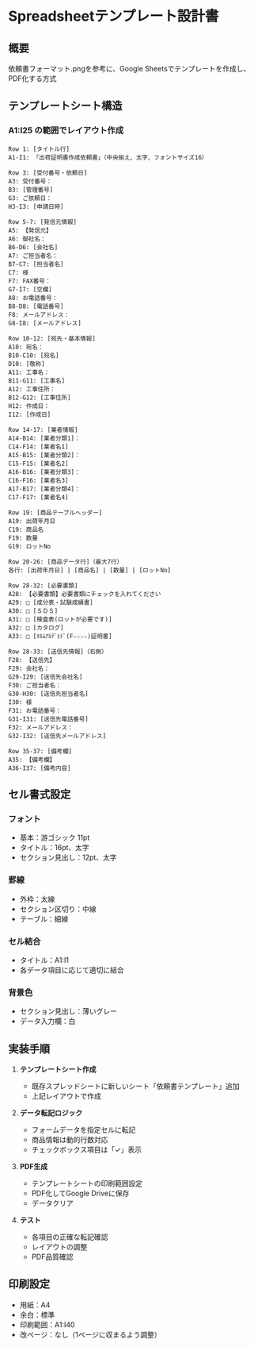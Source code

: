 # Spreadsheetテンプレート設計書

## 概要
依頼書フォーマット.pngを参考に、Google Sheetsでテンプレートを作成し、PDF化する方式

## テンプレートシート構造

### A1:I25 の範囲でレイアウト作成

```
Row 1: [タイトル行]
A1-I1: 「出荷証明書作成依頼書」（中央揃え、太字、フォントサイズ16）

Row 3: [受付番号・依頼日]  
A3: 受付番号：
B3: [管理番号] 
G3: ご依頼日：
H3-I3: [申請日時]

Row 5-7: [発信元情報]
A5: 【発信元】
A6: 御社名：
B6-D6: [会社名]
A7: ご担当者名：
B7-C7: [担当者名]
C7: 様
F7: FAX番号：
G7-I7: [空欄]
A8: お電話番号：
B8-D8: [電話番号]
F8: メールアドレス：
G8-I8: [メールアドレス]

Row 10-12: [宛先・基本情報]
A10: 宛名：
B10-C10: [宛名]
D10: [敬称]
A11: 工事名：
B11-G11: [工事名]
A12: 工事住所：
B12-G12: [工事住所]
H12: 作成日：
I12: [作成日]

Row 14-17: [業者情報]
A14-B14: [業者分類1]：
C14-F14: [業者名1]
A15-B15: [業者分類2]：
C15-F15: [業者名2]
A16-B16: [業者分類3]：
C16-F16: [業者名3]
A17-B17: [業者分類4]：
C17-F17: [業者名4]

Row 19: [商品テーブルヘッダー]
A19: 出荷年月日
C19: 商品名
F19: 数量
G19: ロットNo

Row 20-26: [商品データ行]（最大7行）
各行: [出荷年月日] | [商品名] | [数量] | [ロットNo]

Row 28-32: [必要書類]
A28: 【必要書類】必要書類にチェックを入れてください
A29: □ [成分表・試験成績書]
A30: □ [ＳＤＳ]
A31: □ [検査表(ロットが必要です)]
A32: □ [カタログ]
A33: □ [ﾎﾙﾑｱﾙﾃﾞﾋﾄﾞ(F☆☆☆☆)証明書]

Row 28-33: [送信先情報]（右側）
F28: 【送信先】
F29: 会社名：
G29-I29: [送信先会社名]
F30: ご担当者名：
G30-H30: [送信先担当者名]
I30: 様
F31: お電話番号：
G31-I31: [送信先電話番号]
F32: メールアドレス：
G32-I32: [送信先メールアドレス]

Row 35-37: [備考欄]
A35: 【備考欄】
A36-I37: [備考内容]
```

## セル書式設定

### フォント
- 基本：游ゴシック 11pt
- タイトル：16pt、太字
- セクション見出し：12pt、太字

### 罫線
- 外枠：太線
- セクション区切り：中線
- テーブル：細線

### セル結合
- タイトル：A1:I1
- 各データ項目に応じて適切に結合

### 背景色
- セクション見出し：薄いグレー
- データ入力欄：白

## 実装手順

1. **テンプレートシート作成**
   - 既存スプレッドシートに新しいシート「依頼書テンプレート」追加
   - 上記レイアウトで作成

2. **データ転記ロジック**
   - フォームデータを指定セルに転記
   - 商品情報は動的行数対応
   - チェックボックス項目は「✓」表示

3. **PDF生成**
   - テンプレートシートの印刷範囲設定
   - PDF化してGoogle Driveに保存
   - データクリア

4. **テスト**
   - 各項目の正確な転記確認
   - レイアウトの調整
   - PDF品質確認

## 印刷設定

- 用紙：A4
- 余白：標準
- 印刷範囲：A1:I40
- 改ページ：なし（1ページに収まるよう調整）